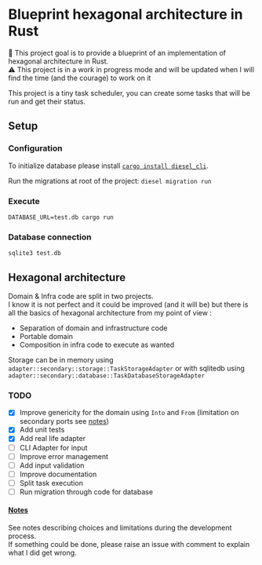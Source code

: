 # Blueprint hexagonal architecture in Rust

:wave: This project goal is to provide a blueprint of an implementation of hexagonal architecture in Rust.  
:warning: This project is in a work in progress mode and will be updated when I will find the time (and the courage) to work on it

This project is a tiny task scheduler, you can create some tasks that will be run and get their status.

## Setup

### Configuration

To initialize database please install [`cargo install diesel_cli`](https://github.com/diesel-rs/diesel/tree/master/diesel_cli#installation).

Run the migrations at root of the project: `diesel migration run`

### Execute

`DATABASE_URL=test.db cargo run`

### Database connection

`sqlite3 test.db`

## Hexagonal architecture

Domain & Infra code are split in two projects.  
I know it is not perfect and it could be improved (and it will be) but there is all the basics of hexagonal architecture from my point of view :
 - Separation of domain and infrastructure code
 - Portable domain
 - Composition in infra code to execute as wanted 
 
Storage can be in memory using `adapter::secondary::storage::TaskStorageAdapter` or with sqlitedb using `adapter::secondary::database::TaskDatabaseStorageAdapter`

### TODO

 - [x] Improve genericity for the domain using `Into` and `From` (limitation on secondary ports see [notes](Notes.md#))
 - [x] Add unit tests
 - [x] Add real life adapter
 - [ ] CLI Adapter for input
 - [ ] Improve error management
 - [ ] Add input validation
 - [ ] Improve documentation
 - [ ] Split task execution
 - [ ] Run migration through code for database
 
 #### [Notes](Notes.md#)
 
 See notes describing choices and limitations during the development process.  
 If something could be done, please raise an issue with comment to explain what I did get wrong.